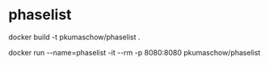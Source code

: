 # phaselist

docker build -t pkumaschow/phaselist .

docker run --name=phaselist -it --rm -p 8080:8080 pkumaschow/phaselist

